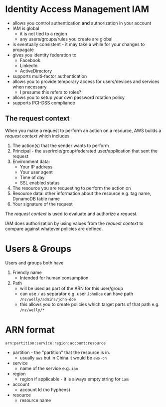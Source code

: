 # Identity Access Management IAM

- allows you control authentication **and** authorization in your account
- IAM is global
    - it is not tied to a region
    * any users/groups/rules you create are global
- is eventually consistent - it may take a while for your changes to propagate
- gives you identity federation to
    - Facebook
    - LinkedIn
    - ActiveDirectory
- supports multi-factor authentication
- allows you to provide temporary access for users/devices and services when
  necessary
    - I presume this refers to roles?
- allows you to setup your own password rotation policy
- supports PCI-DSS compliance

## The request context

When you make a request to perform an action on a resource, AWS builds a
_request context_ which includes

1. The action(s) that the sender wants to perform
1. Principal - the user/role/group/federated user/application that sent the
   request
1. Environment data:
    - Your IP address
    - Your user agent
    - Time of day
    - SSL enabled status
1. The resource you are requesting to perform the action on
1. Resource data: other information about the resource e.g. tag name, DynamoDB
   table name
1. Your signature of the request

The _request context_ is used to evaluate and authorize a request.

IAM does authorization by using values from the _request context_ to compare
against whatever policies are defined.

# Users & Groups

Users and groups both have

1. Friendly name
    - Intended for human consumption
1. Path
    - will be used as part of the ARN for this user/group
    - can use `/` as separator e.g. user `JohnDoe` can have path
      `/nz/welly/admins/john-doe`
    - this allows you to create policies which target parts of that path e.g.
      `/nz/welly/*`

# ARN format

```
arn:partition:service:region:account:resource
```

- partition - the "partition" that the resource is in.
    - usually `aws` but in China it would be `aws-cn`
- service
    - name of the service e.g. `iam`
- region
    - region if applicable - it is always empty string for `iam`
- account
    - account Id (no hyphens)
- resource
    - resource name
